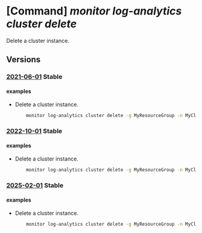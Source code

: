 # [Command] _monitor log-analytics cluster delete_

Delete a cluster instance.

## Versions

### [2021-06-01](/Resources/mgmt-plane/L3N1YnNjcmlwdGlvbnMve30vcmVzb3VyY2Vncm91cHMve30vcHJvdmlkZXJzL21pY3Jvc29mdC5vcGVyYXRpb25hbGluc2lnaHRzL2NsdXN0ZXJzL3t9/2021-06-01.xml) **Stable**

<!-- mgmt-plane /subscriptions/{}/resourcegroups/{}/providers/microsoft.operationalinsights/clusters/{} 2021-06-01 -->

#### examples

- Delete a cluster instance.
    ```bash
        monitor log-analytics cluster delete -g MyResourceGroup -n MyCluster
    ```

### [2022-10-01](/Resources/mgmt-plane/L3N1YnNjcmlwdGlvbnMve30vcmVzb3VyY2Vncm91cHMve30vcHJvdmlkZXJzL21pY3Jvc29mdC5vcGVyYXRpb25hbGluc2lnaHRzL2NsdXN0ZXJzL3t9/2022-10-01.xml) **Stable**

<!-- mgmt-plane /subscriptions/{}/resourcegroups/{}/providers/microsoft.operationalinsights/clusters/{} 2022-10-01 -->

#### examples

- Delete a cluster instance.
    ```bash
        monitor log-analytics cluster delete -g MyResourceGroup -n MyCluster
    ```

### [2025-02-01](/Resources/mgmt-plane/L3N1YnNjcmlwdGlvbnMve30vcmVzb3VyY2Vncm91cHMve30vcHJvdmlkZXJzL21pY3Jvc29mdC5vcGVyYXRpb25hbGluc2lnaHRzL2NsdXN0ZXJzL3t9/2025-02-01.xml) **Stable**

<!-- mgmt-plane /subscriptions/{}/resourcegroups/{}/providers/microsoft.operationalinsights/clusters/{} 2025-02-01 -->

#### examples

- Delete a cluster instance.
    ```bash
        monitor log-analytics cluster delete -g MyResourceGroup -n MyCluster
    ```
